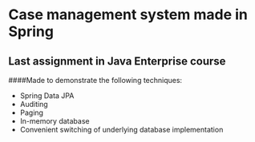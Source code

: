# Case management system made in Spring
## Last assignment in Java Enterprise course

####Made to demonstrate the following techniques:
  + Spring Data JPA
  + Auditing
  + Paging
  + In-memory database
  + Convenient switching of underlying database implementation
